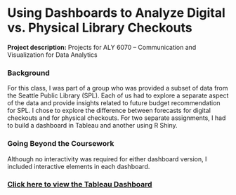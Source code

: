 # Using Dashboards to Analyze Digital vs. Physical Library Checkouts

**Project description:** Projects for ALY 6070 – Communication and Visualization for Data Analytics

### Background

For this class, I was part of a group who was provided a subset of data from the Seattle Public Library (SPL).  Each of us had to explore a separate aspect of the data and provide insights related to future budget recommendation for SPL.  I chose to explore the difference between forecasts for digital checkouts and for physical checkouts.  For two separate assignments, I had to build a dashboard in Tableau and another using R Shiny.

### Going Beyond the Coursework

Although no interactivity was required for either dashboard version, I included interactive elements in each dashboard.

### [Click here to view the Tableau Dashboard](https://public.tableau.com/app/profile/ryan.goebel/viz/SeattlePublicLibraryDigitalvsPhysicalCheckoutPredictions/Dashboard_RG)
